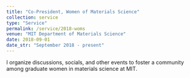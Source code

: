 ```yaml
---
title: "Co-President, Women of Materials Science"
collection: service
type: "Service"
permalink: /service/2018-woms
venue: "MIT Department of Materials Science"
date: 2018-09-01
date_str: "September 2018 - present"
---
```


I organize discussions, socials, and other events to foster a community among graduate women in materials science at MIT.
